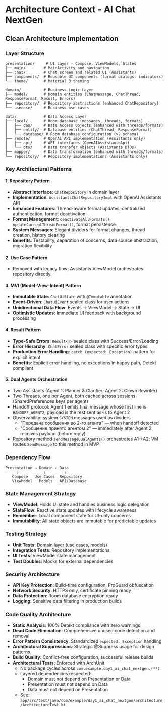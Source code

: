 # Architecture Context - AI Chat NextGen

## Clean Architecture Implementation

### Layer Structure
```
presentation/     # UI Layer - Compose, ViewModels, States
├── main/        # MainActivity and navigation
├── chat/        # Chat screen and related UI (Assistants)
├── components/  # Reusable UI components (format dialogs, indicators)
└── theme/       # Material 3 theming

domain/          # Business Logic Layer
├── model/       # Domain entities (ChatMessage, ChatThread, ResponseFormat, Result, Errors)
├── repository/  # Repository abstractions (enhanced ChatRepository)
└── usecase/     # Business use cases

data/            # Data Access Layer
├── local/       # Room database (messages, threads, formats)
│   ├── dao/     # Data Access Objects (enhanced with threads/formats)
│   ├── entity/  # Database entities (ChatThread, ResponseFormat)
│   └── database/ # Room database configuration (v2 schema)
├── remote/      # OpenAI API implementation (Assistants only)
│   ├── api/     # API interfaces (OpenAIAssistantsApi)
│   └── dto/     # Data transfer objects (Assistants DTOs)
├── mapper/      # Data transformation (enhanced with threads/formats)
└── repository/  # Repository implementations (Assistants only)
```

### Key Architectural Patterns

#### 1. Repository Pattern
- **Abstract Interface**: `ChatRepository` in domain layer
- **Implementation**: `AssistantsChatRepositoryImpl` with OpenAI Assistants API
- **Enhanced Features**: Thread-aware format updates, centralized authentication, format deactivation
- **Format Management**: `deactivateAllFormats()`, `updateCurrentThreadFormat()`, format persistence
- **System Messages**: Elegant dividers for format changes, thread creation, history clearing
- **Benefits**: Testability, separation of concerns, data source abstraction, migration flexibility

#### 2. Use Case Pattern
- Removed with legacy flow; Assistants ViewModel orchestrates repository directly.

#### 3. MVI (Model-View-Intent) Pattern
- **Immutable State**: `ChatUiState` with `@Immutable` annotation
- **Event-Driven**: `ChatUiEvent` sealed class for user actions
- **Unidirectional Data Flow**: Events → ViewModel → State → UI
- **Optimistic Updates**: Immediate UI feedback with background processing

#### 4. Result Pattern
- **Type-Safe Errors**: `Result<T>` sealed class with Success/Error/Loading
- **Error Hierarchy**: `ChatError` sealed class with specific error types
- **Production Error Handling**: `catch (expected: Exception)` pattern for explicit intent
- **Benefits**: Explicit error handling, no exceptions in happy path, Detekt compliant

#### 5. Dual Agents Orchestration
- Two Assistants (Agent 1: Planner & Clarifier; Agent 2: Clown Rewriter)
- Two Threads, one per Agent, both cached across sessions (SharedPreferences keys per agent)
- Handoff protocol: Agent 1 emits final message whose first line is `HANDOFF_AGENT2`; payload is the rest sent as-is to Agent 2
- Observability: system `SYSTEM` messages used as dividers
  - "Передача сообщения во 2-го агента" — when handoff detected
  - "Сообщение принято агентом 2" — immediately after Agent 2 receives payload (before reply)
- Repository method `sendMessageDualAgents()` orchestrates A1→A2; VM routes `SendMessage` to this method in MVP

### Dependency Flow
```
Presentation → Domain ← Data
     ↓           ↓        ↓
   Compose   Use Cases  Repository
   ViewModel   Models   API/Database
```

### State Management Strategy
- **ViewModel**: Holds UI state and handles business logic delegation
- **StateFlow**: Reactive state updates with lifecycle awareness
- **Remember**: Local component state for UI-only concerns
- **Immutability**: All state objects are immutable for predictable updates

### Testing Strategy
- **Unit Tests**: Domain layer (use cases, models)
- **Integration Tests**: Repository implementations
- **UI Tests**: ViewModel state management
- **Test Doubles**: Mocks for external dependencies

### Security Architecture
- **API Key Protection**: Build-time configuration, ProGuard obfuscation
- **Network Security**: HTTPS only, certificate pinning ready
- **Data Protection**: Room database encryption ready
- **Logging**: Sensitive data filtering in production builds

### Code Quality Architecture
- **Static Analysis**: 100% Detekt compliance with zero warnings
- **Dead Code Elimination**: Comprehensive unused code detection and removal
- **Error Pattern Consistency**: Standardized `expected: Exception` handling
- **Architectural Suppressions**: Strategic @Suppress usage for design patterns
- **Build Quality**: Conflict-free configuration, successful release builds
 - **Architectural Tests**: Enforced with ArchUnit
   - No package cycles across `com.example.day1_ai_chat_nextgen.(**)`
   - Layered dependencies respected:
     - Domain must not depend on Presentation or Data
     - Presentation must not depend on Data
     - Data must not depend on Presentation
   - See: `app/src/test/java/com/example/day1_ai_chat_nextgen/architecture/ArchitectureTest.kt`
